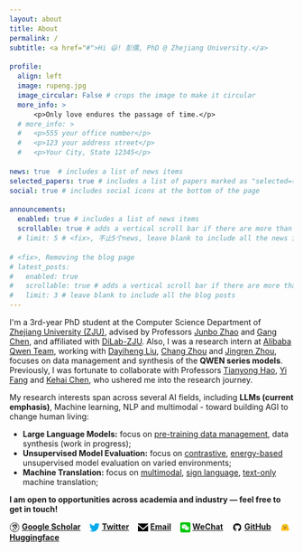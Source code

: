 ```yaml
---
layout: about
title: About
permalink: /
subtitle: <a href="#">Hi 😃! 彭儒, PhD @ Zhejiang University.</a>

profile:
  align: left
  image: rupeng.jpg
  image_circular: False # crops the image to make it circular
  more_info: >
      <p>Only love endures the passage of time.</p>
  # more_info: >
  #   <p>555 your office number</p>
  #   <p>123 your address street</p>
  #   <p>Your City, State 12345</p>

news: true  # includes a list of news items
selected_papers: true # includes a list of papers marked as "selected={true}"
social: true # includes social icons at the bottom of the page

announcements:
  enabled: true # includes a list of news items
  scrollable: true # adds a vertical scroll bar if there are more than 3 news items
  # limit: 5 # <fix>, 不止5个news, leave blank to include all the news in the `_news` folder

# <fix>, Removing the blog page
# latest_posts:
#   enabled: true
#   scrollable: true # adds a vertical scroll bar if there are more than 3 new posts items
#   limit: 3 # leave blank to include all the blog posts
---
```


<!-- I'm a 3rd-year PhD student at the Computer Science Department of [Zhejiang University (ZJU)](https://www.zju.edu.cn/english/), advised by Professors [Junbo Zhao](https://scholar.google.com/citations?user=8ipao8MAAAAJ&hl=en) and [Gang Chen](https://person.zju.edu.cn/en/0098112), and affiliated with [DiLab-ZJU](https://dilab-zju.github.io).
Also, I was a research intern at [Alibaba Qwen Team](https://tongyi.aliyun.com/qianwen/), working with [Dayiheng Liu](https://scholar.google.com/citations?user=pPLQrX4AAAAJ&hl=zh-CN), [Chang Zhou](https://scholar.google.com/citations?user=QeSoG3sAAAAJ&hl=zh-CN) and [Jingren Zhou](https://scholar.google.com/citations?user=64zxhRUAAAAJ&hl=zh-CN), focuses on data management and synthesis of the **QWEN series models**.
Previously, I was fortunate to collaborate with Professors [Tianyong Hao](https://scholar.google.com/citations?user=gM77jOQAAAAJ&hl=en), [Yi Fang](https://scholar.google.com/citations?user=BKTLYwQAAAAJ&hl=zh-CN) and [Kehai Chen](https://scholar.google.com/citations?user=_M4Am0AAAAAJ&hl=zh-CN), who ushered me into the research journey.
**I am open to opportunities across academia and industry — feel free to get in touch!**

<img src="/assets/img/google_scholar.svg" alt="Google Scholar" style="height: 18px; vertical-align: middle;"> [**Google Scholar**](https://scholar.google.com.tw/citations?user=3udA8hkAAAAJ&hl=zh-CN) &nbsp;&nbsp; 
<img src="/assets/img/twitter-color.svg" alt="Twitter" style="height: 18px; vertical-align: middle;"> [**Twitter**](https://x.com/_rupeng_) &nbsp;&nbsp; 
<img src="/assets/img/email.svg" alt="Email" style="height: 18px; vertical-align: middle;"> [**Email**](mailto:rupeng@zju.edu.cn) &nbsp;&nbsp; 
<img src="/assets/img/wechat.svg" alt="Wechat" style="height: 18px; vertical-align: middle;"> [**WeChat**](https://github.com/pengr/pengr.github.io/blob/main/assets/img/wechat-qr.jpg) &nbsp;&nbsp; 
<img src="/assets/img/github.svg" alt="GitHub" style="height: 18px; vertical-align: middle;"> [**GitHub**](https://github.com/pengr) &nbsp;&nbsp; 
<img src="/assets/img/hf-logo.svg" alt="Huggingface" style="height: 18px; vertical-align: middle;">  [**Huggingface**](https://huggingface.co/RuPeng)

&nbsp;

<div style="clear: both;"></div> 

### <span style="font-family: 'Open Sans'; font-weight: bold;">🔍 Research Interest</span> -->

<!-- <small><em>"Seek truth and beauty."</em></small> -->
<!-- My research interests spread across several AI fields, including **LLMs (current emphasis)**, Machine learning, NLP and multimodal - toward building AGI to change human living.

- **Large Language Models:** foucs on [pre-training data management](https://arxiv.org/abs/2502.19363), data synthesis (work in progress);
- **Unsupervised Model Evaluation:** focus on [contrastive](https://arxiv.org/abs/2308.11111), [energy-based](https://arxiv.org/abs/2401.12689) unsupervised model evaluation on varied environments;
- **Machine Translation:** focus on [multimodal](https://arxiv.org/abs/2210.04468), [sign language](https://arxiv.org/abs/2304.10844), [text-only](https://drive.google.com/file/d/1Z6VeCOJEj5Or1MyFR5N7M-szOj0yJ_77/view?pli=1) machine translation; -->

I'm a 3rd-year PhD student at the Computer Science Department of [Zhejiang University (ZJU)](https://www.zju.edu.cn/english/), advised by Professors [Junbo Zhao](https://scholar.google.com/citations?user=8ipao8MAAAAJ&hl=en) and [Gang Chen](https://person.zju.edu.cn/en/0098112), and affiliated with [DiLab-ZJU](https://dilab-zju.github.io).
Also, I was a research intern at [Alibaba Qwen Team](https://tongyi.aliyun.com/qianwen/), working with [Dayiheng Liu](https://scholar.google.com/citations?user=pPLQrX4AAAAJ&hl=zh-CN), [Chang Zhou](https://scholar.google.com/citations?user=QeSoG3sAAAAJ&hl=zh-CN) and [Jingren Zhou](https://scholar.google.com/citations?user=64zxhRUAAAAJ&hl=zh-CN), focuses on data management and synthesis of the **QWEN series models**.
Previously, I was fortunate to collaborate with Professors [Tianyong Hao](https://scholar.google.com/citations?user=gM77jOQAAAAJ&hl=en), [Yi Fang](https://scholar.google.com/citations?user=BKTLYwQAAAAJ&hl=zh-CN) and [Kehai Chen](https://scholar.google.com/citations?user=_M4Am0AAAAAJ&hl=zh-CN), who ushered me into the research journey.

My research interests span across several AI fields, including **LLMs (current emphasis)**, Machine learning, NLP and multimodal - toward building AGI to change human living:

- **Large Language Models:** focus on [pre-training data management](https://arxiv.org/abs/2502.19363), data synthesis (work in progress);
- **Unsupervised Model Evaluation:** focus on [contrastive](https://arxiv.org/abs/2308.11111), [energy-based](https://arxiv.org/abs/2401.12689) unsupervised model evaluation on varied environments;
- **Machine Translation:** focus on [multimodal](https://arxiv.org/abs/2210.04468), [sign language](https://arxiv.org/abs/2304.10844), [text-only](https://drive.google.com/file/d/1Z6VeCOJEj5Or1MyFR5N7M-szOj0yJ_77/view?pli=1) machine translation;

**I am open to opportunities across academia and industry — feel free to get in touch!**

<img src="/assets/img/google_scholar.svg" alt="Google Scholar" style="height: 18px; vertical-align: middle;"> [**Google Scholar**](https://scholar.google.com.tw/citations?user=3udA8hkAAAAJ&hl=zh-CN) &nbsp;&nbsp; 
<img src="/assets/img/twitter-color.svg" alt="Twitter" style="height: 18px; vertical-align: middle;"> [**Twitter**](https://x.com/_rupeng_) &nbsp;&nbsp; 
<img src="/assets/img/email.svg" alt="Email" style="height: 18px; vertical-align: middle;"> [**Email**](mailto:rupeng@zju.edu.cn) &nbsp;&nbsp; 
<img src="/assets/img/wechat.svg" alt="Wechat" style="height: 18px; vertical-align: middle;"> [**WeChat**](https://github.com/pengr/pengr.github.io/blob/main/assets/img/wechat-qr.jpg) &nbsp;&nbsp; 
<img src="/assets/img/github.svg" alt="GitHub" style="height: 18px; vertical-align: middle;"> [**GitHub**](https://github.com/pengr) &nbsp;&nbsp; 
<img src="/assets/img/hf-logo.svg" alt="Huggingface" style="height: 18px; vertical-align: middle;">  [**Huggingface**](https://huggingface.co/RuPeng)

&nbsp;

<div style="clear: both;"></div>